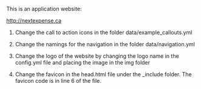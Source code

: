 This is an application website:

http://nextexpense.ca

1. Change the call to action icons in the folder data/example_callouts.yml

2. Change the namings for the navigation in the folder data/navigation.yml

3. Change the logo of the website by changing the logo name in the config.yml file and placing the image in the img folder

4. Change the favicon in the head.html file under the _include folder. The favicon code is in line 6 of the file.


